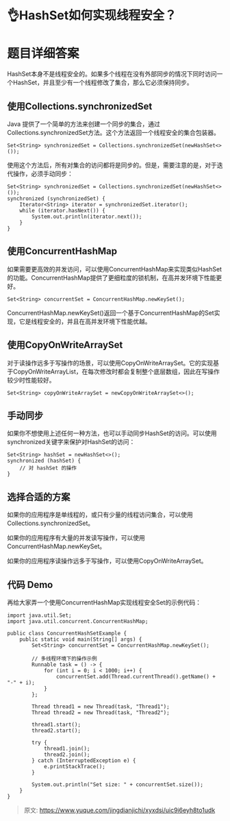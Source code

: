 # 👌HashSet如何实现线程安全？

# 题目详细答案
HashSet本身不是线程安全的。如果多个线程在没有外部同步的情况下同时访问一个HashSet，并且至少有一个线程修改了集合，那么它必须保持同步。

## 使用Collections.synchronizedSet
Java 提供了一个简单的方法来创建一个同步的集合，通过Collections.synchronizedSet方法。这个方法返回一个线程安全的集合包装器。

```plain
Set<String> synchronizedSet = Collections.synchronizedSet(newHashSet<>());
```

使用这个方法后，所有对集合的访问都将是同步的。但是，需要注意的是，对于迭代操作，必须手动同步：

```plain
Set<String> synchronizedSet = Collections.synchronizedSet(newHashSet<>());
synchronized (synchronizedSet) {
    Iterator<String> iterator = synchronizedSet.iterator();
    while (iterator.hasNext()) {
        System.out.println(iterator.next());
    }
}
```

## 使用ConcurrentHashMap
如果需要更高效的并发访问，可以使用ConcurrentHashMap来实现类似HashSet的功能。ConcurrentHashMap提供了更细粒度的锁机制，在高并发环境下性能更好。

```plain
Set<String> concurrentSet = ConcurrentHashMap.newKeySet();
```

ConcurrentHashMap.newKeySet()返回一个基于ConcurrentHashMap的Set实现，它是线程安全的，并且在高并发环境下性能优越。

## 使用CopyOnWriteArraySet
对于读操作远多于写操作的场景，可以使用CopyOnWriteArraySet。它的实现基于CopyOnWriteArrayList，在每次修改时都会复制整个底层数组，因此在写操作较少时性能较好。

```plain
Set<String> copyOnWriteArraySet = newCopyOnWriteArraySet<>();
```

## 手动同步
如果你不想使用上述任何一种方法，也可以手动同步HashSet的访问。可以使用synchronized关键字来保护对HashSet的访问：

```plain
Set<String> hashSet = newHashSet<>();
synchronized (hashSet) {
    // 对 hashSet 的操作
}
```

## 选择合适的方案
如果你的应用程序是单线程的，或只有少量的线程访问集合，可以使用Collections.synchronizedSet。

如果你的应用程序有大量的并发读写操作，可以使用ConcurrentHashMap.newKeySet。

如果你的应用程序读操作远多于写操作，可以使用CopyOnWriteArraySet。

## 代码 Demo
再给大家弄一个使用ConcurrentHashMap实现线程安全Set的示例代码：

```plain
import java.util.Set;
import java.util.concurrent.ConcurrentHashMap;

public class ConcurrentHashSetExample {
    public static void main(String[] args) {
        Set<String> concurrentSet = ConcurrentHashMap.newKeySet();

        // 多线程环境下的操作示例
        Runnable task = () -> {
            for (int i = 0; i < 1000; i++) {
                concurrentSet.add(Thread.currentThread().getName() + "-" + i);
            }
        };

        Thread thread1 = new Thread(task, "Thread1");
        Thread thread2 = new Thread(task, "Thread2");

        thread1.start();
        thread2.start();

        try {
            thread1.join();
            thread2.join();
        } catch (InterruptedException e) {
            e.printStackTrace();
        }

        System.out.println("Set size: " + concurrentSet.size());
    }
}
```



> 原文: <https://www.yuque.com/jingdianjichi/xyxdsi/uic9i6eyh8to1udk>